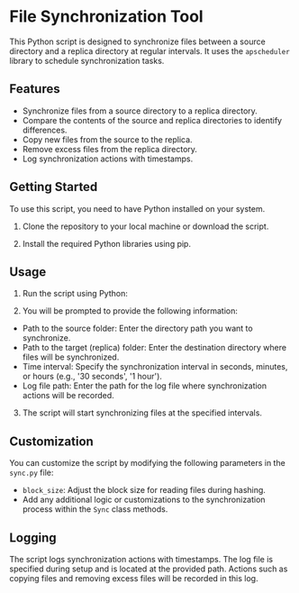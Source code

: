 # File Synchronization Tool

This Python script is designed to synchronize files between a source directory and a replica directory at regular intervals. It uses the `apscheduler` library to schedule synchronization tasks.

## Features

- Synchronize files from a source directory to a replica directory.
- Compare the contents of the source and replica directories to identify differences.
- Copy new files from the source to the replica.
- Remove excess files from the replica directory.
- Log synchronization actions with timestamps.

## Getting Started

To use this script, you need to have Python installed on your system.

1. Clone the repository to your local machine or download the script.

2. Install the required Python libraries using pip.

## Usage

1. Run the script using Python:

2. You will be prompted to provide the following information:

- Path to the source folder: Enter the directory path you want to synchronize.
- Path to the target (replica) folder: Enter the destination directory where files will be synchronized.
- Time interval: Specify the synchronization interval in seconds, minutes, or hours (e.g., '30 seconds', '1 hour').
- Log file path: Enter the path for the log file where synchronization actions will be recorded.

3. The script will start synchronizing files at the specified intervals.

## Customization

You can customize the script by modifying the following parameters in the `sync.py` file:

- `block_size`: Adjust the block size for reading files during hashing.
- Add any additional logic or customizations to the synchronization process within the `Sync` class methods.

## Logging

The script logs synchronization actions with timestamps. The log file is specified during setup and is located at the provided path. Actions such as copying files and removing excess files will be recorded in this log.
